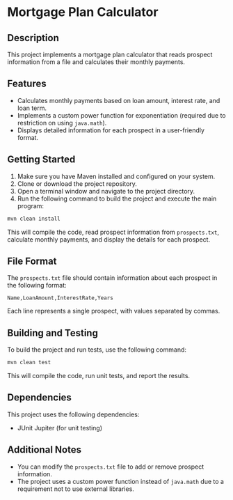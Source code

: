 # Mortgage Plan Calculator

## Description

This project implements a mortgage plan calculator that reads prospect information from a file and calculates their monthly payments.

## Features

- Calculates monthly payments based on loan amount, interest rate, and loan term.
- Implements a custom power function for exponentiation (required due to restriction on using `java.math`).
- Displays detailed information for each prospect in a user-friendly format.

## Getting Started

1. Make sure you have Maven installed and configured on your system.
2. Clone or download the project repository.
3. Open a terminal window and navigate to the project directory.
4. Run the following command to build the project and execute the main program:

```bash
mvn clean install
```

This will compile the code, read prospect information from `prospects.txt`, calculate monthly payments, and display the details for each prospect.

## File Format

The `prospects.txt` file should contain information about each prospect in the following format:


`Name,LoanAmount,InterestRate,Years`


Each line represents a single prospect, with values separated by commas.

## Building and Testing

To build the project and run tests, use the following command:

```bash
mvn clean test
```

This will compile the code, run unit tests, and report the results.

## Dependencies

This project uses the following dependencies:

- JUnit Jupiter (for unit testing)

## Additional Notes

- You can modify the `prospects.txt` file to add or remove prospect information.
- The project uses a custom power function instead of `java.math` due to a requirement not to use external libraries.